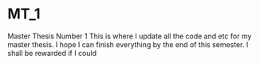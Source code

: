 # MT_1
Master Thesis Number 1
This is where I update all the code and etc for my master thesis.
I hope I can finish everything by the end of this semester.
I shall be rewarded if I could
